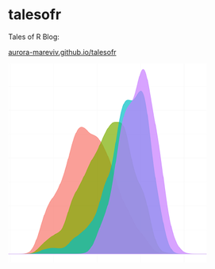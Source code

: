 # talesofr

Tales of R Blog:

[aurora-mareviv.github.io/talesofr](https://aurora-mareviv.github.io/talesofr/)

![](./docs/logo.png)
